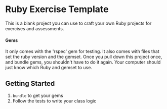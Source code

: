# Ruby Exercise Template

This is a blank project you can use to craft your own Ruby projects for exercises
and assessments.

#### Gems

It only comes with the 'rspec' gem for testing. It also comes with files that
set the ruby version and the gemset. Once you pull down this project once, and
bundle gems, you shouldn't have to do it again. Your computer should just know
which Ruby and gemset to use.

## Getting Started

1. `bundle` to get your gems
2. Follow the tests to write your class logic
